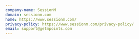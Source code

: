 ```yaml
---
company-name: SessionM
domain: sessionm.com
home: https://www.sessionm.com/
privacy-policy: https://www.sessionm.com/privacy-policy/
email: support@getmpoints.com
---
```




